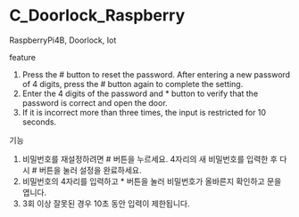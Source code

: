 # C_Doorlock_Raspberry
RaspberryPi4B, Doorlock, Iot

feature
1) Press the # button to reset the password. After entering a new password of 4 digits, press the # button again to complete the setting.
2) Enter the 4 digits of the password and * button to verify that the password is correct and open the door.
3) If it is incorrect more than three times, the input is restricted for 10 seconds.


기능
1) 비밀번호를 재설정하려면 # 버튼을 누르세요. 4자리의 새 비밀번호를 입력한 후 다시 # 버튼을 눌러 설정을 완료하세요.
2) 비밀번호의 4자리를 입력하고 * 버튼을 눌러 비밀번호가 올바른지 확인하고 문을 엽니다.
3) 3회 이상 잘못된 경우 10초 동안 입력이 제한됩니다.
